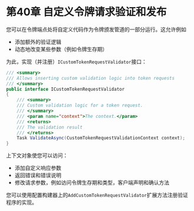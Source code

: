 # 第40章 自定义令牌请求验证和发布
您可以在令牌端点处将自定义代码作为令牌颁发管道的一部分运行。这允许例如

* 添加额外的验证逻辑
* 动态地改变某些参数（例如令牌生存期）  

为此，实现（并注册）`ICustomTokenRequestValidator`接口：

``` C#
/// <summary>
/// Allows inserting custom validation logic into token requests
/// </summary>
public interface ICustomTokenRequestValidator
{
    /// <summary>
    /// Custom validation logic for a token request.
    /// </summary>
    /// <param name="context">The context.</param>
    /// <returns>
    /// The validation result
    /// </returns>
    Task ValidateAsync(CustomTokenRequestValidationContext context);
}
```  

上下文对象使您可以访问：

* 添加自定义响应参数
* 返回错误和错误说明
* 修改请求参数，例如访问令牌生存期和类型，客户端声明和确认方法  

您可以使用配置构建器上的`AddCustomTokenRequestValidator`扩展方法注册验证程序的实现。